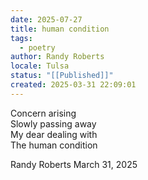 ```yaml
---
date: 2025-07-27
title: human condition
tags:
  - poetry
author: Randy Roberts
locale: Tulsa
status: "[[Published]]"
created: 2025-03-31 22:09:01
---
```

Concern arising   
Slowly passing away  
My dear dealing with  
The human condition   
  
Randy Roberts March 31, 2025  
  